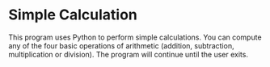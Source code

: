 # Simple Calculation

This program uses Python to perform simple calculations. You can compute any of the four basic operations of arithmetic (addition, subtraction, multiplication or division).
The program will continue until the user exits.
